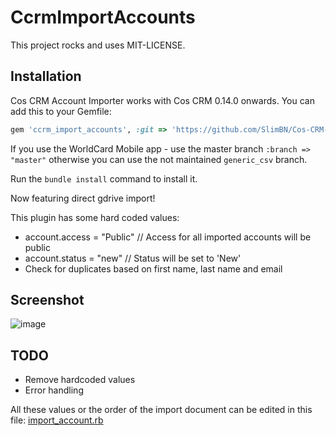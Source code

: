 # CcrmImportAccounts

This project rocks and uses MIT-LICENSE.

## Installation

Cos CRM Account Importer works with Cos CRM 0.14.0 onwards. You can add this to your Gemfile:

```ruby
gem 'ccrm_import_accounts', :git => 'https://github.com/SlimBN/Cos-CRM-Account-Importer.git', :branch => "master"
```

If you use the WorldCard Mobile app - use the master branch ````:branch => "master"```` otherwise you can use the not maintained ````generic_csv```` branch.

Run the ````bundle install```` command to install it.

Now featuring direct gdrive import!

This plugin has some hard coded values:
- account.access = "Public" // Access for all imported accounts will be public
- account.status = "new" // Status will be set to 'New'
- Check for duplicates based on first name, last name and email

## Screenshot
![image](https://cloud.githubusercontent.com/assets/18528524/15040285/19af8daa-12e6-11e6-9bec-d09eb858ef8e.png)

## TODO

- Remove hardcoded values
- Error handling

All these values or the order of the import document can be edited in this file: [import_account.rb](https://github.com/georgTW/Cos-CRM-Account-Importer/blob/master/app/models/import_account.rb)

